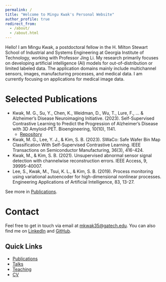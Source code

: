 ```yaml
---
permalink: /
title: "Welcome to Mingu Kwak's Personal Website"
author_profile: true
redirect_from: 
  - /about/
  - /about.html
---
```


Hello! I am Mingu Kwak, a postdoctoral fellow in the H. Milton Stewart School of Industrial and Systems Engineering at Georgia Institute of Technology, working with Professor Jing Li. My research primarily focuses on developing artificial intelligence (AI) models for out-of-distribution or limited labeled data.
The application domains mainly include multichannel sensors, images, manufacturing processes, and medical data.
I am currently focusing on applications for medical image data.

Selected Publications
======
* Kwak, M. G., Su, Y., Chen, K., Weidman, D., Wu, T., Lure, F., ... & Alzheimer’s Disease Neuroimaging Initiative. (2023). Self-Supervised Contrastive Learning to Predict the Progression of Alzheimer’s Disease with 3D Amyloid-PET. Bioengineering, 10(10), 1141.
  * [Repository](https://github.com/min9kwak/smoco)
* Kwak, M. G., Lee, Y. J., & Kim, S. B. (2023). SWaCo: Safe Wafer Bin Map Classification With Self-Supervised Contrastive Learning. IEEE Transactions on Semiconductor Manufacturing, 36(3), 416-424.
* Kwak, M., & Kim, S. B. (2021). Unsupervised abnormal sensor signal detection with channelwise reconstruction errors. IEEE Access, 9, 39995-40007.
* Lee, S., Kwak, M., Tsui, K. L., & Kim, S. B. (2019). Process monitoring using variational autoencoder for high-dimensional nonlinear processes. Engineering Applications of Artificial Intelligence, 83, 13-27.

See more in [Publications](./publications).

Contact
======
Feel free to get in touch via email at mkwak35@gatech.edu. You can also find me on [LinkedIn](https://www.linkedin.com/in/min9kwak/) and [GitHub](https://github.com/min9kwak).

Quick Links
------
- [Publications](./publications)
- [Talks](./talks)
- [Teaching](./teaching)
- [CV](./cv)
